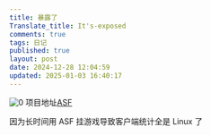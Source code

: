 ```yaml
---
title: 暴露了
Translate_title: It's-exposed
comments: true
tags: 日记
published: true
layout: post
date: 2024-12-28 12:04:59
updated: 2025-01-03 16:40:17
---
```


![0](https://img.zmal.top/old/0.13lx6n44la.jpg)
项目地址[ASF](https://github.com/JustArchiNET/ArchiSteamFarm)

因为长时间用 ASF 挂游戏导致客户端统计全是 Linux 了
